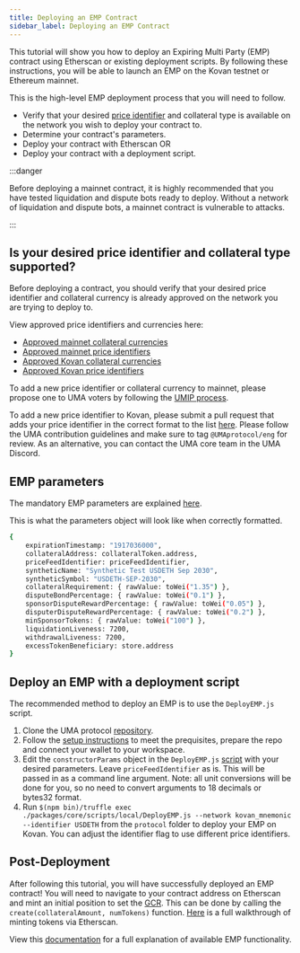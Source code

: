 ```yaml
---
title: Deploying an EMP Contract
sidebar_label: Deploying an EMP Contract
---
```


This tutorial will show you how to deploy an Expiring Multi Party (EMP) contract using Etherscan or existing deployment scripts. By following these instructions, you will be able to launch an EMP on the Kovan testnet or Ethereum mainnet.

This is the high-level EMP deployment process that you will need to follow.

- Verify that your desired [price identifier](/uma-tokenholders/approved-price-identifiers) and collateral type is available on the network you wish to deploy your contract to.
- Determine your contract's parameters.
- Deploy your contract with Etherscan OR
- Deploy your contract with a deployment script.

:::danger

Before deploying a mainnet contract, it is highly recommended that you have tested liquidation and dispute bots ready to deploy. Without a network of liquidation and dispute bots, a mainnet contract is vulnerable to attacks.

:::

## Is your desired price identifier and collateral type supported?
Before deploying a contract, you should verify that your desired price identifier and collateral currency is already approved on the network you are trying to deploy to.

View approved price identifiers and currencies here:
- [Approved mainnet collateral currencies](/uma-tokenholders/approved-collateral-currencies)
- [Approved mainnet price identifiers](/uma-tokenholders/approved-price-identifiers)
- [Approved Kovan collateral currencies](https://thegraph.com/explorer/subgraph/umaprotocol/uma-kovan?query=Whitelisted%20Collateral%20Currencies)
- [Approved Kovan price identifiers](https://thegraph.com/explorer/subgraph/umaprotocol/uma-kovan?query=Pricefeed%20Identifiers)

To add a new price identifier or collateral currency to mainnet, please propose one to UMA voters by following the [UMIP process](/uma-tokenholders/umips).

To add a new price identifier to Kovan, please submit a pull request that adds your price identifier in the correct format to the list [here](https://github.com/UMAprotocol/protocol/blob/master/packages/core/config/identifiers.json). Please follow the UMA contribution guidelines and make sure to tag `@UMAprotocol/eng` for review. As an alternative, you can contact the UMA core team in the UMA Discord.

## EMP parameters

The mandatory EMP parameters are explained [here](/build-walkthrough/emp-parameters).

This is what the parameters object will look like when correctly formatted.

```bash
{   
    expirationTimestamp: "1917036000",
    collateralAddress: collateralToken.address,
    priceFeedIdentifier: priceFeedIdentifier,
    syntheticName: "Synthetic Test USDETH Sep 2030",
    syntheticSymbol: "USDETH-SEP-2030",
    collateralRequirement: { rawValue: toWei("1.35") },
    disputeBondPercentage: { rawValue: toWei("0.1") },
    sponsorDisputeRewardPercentage: { rawValue: toWei("0.05") },
    disputerDisputeRewardPercentage: { rawValue: toWei("0.2") },
    minSponsorTokens: { rawValue: toWei("100") },
    liquidationLiveness: 7200,
    withdrawalLiveness: 7200,
    excessTokenBeneficiary: store.address
}
```

## Deploy an EMP with a deployment script

The recommended method to deploy an EMP is to use the `DeployEMP.js` script. 

1. Clone the UMA protocol [repository](https://github.com/UMAprotocol/protocol).
2. Follow the [setup instructions](/developers/setup) to meet the prequisites, prepare the repo and connect your wallet to your workspace.
3. Edit the `constructorParams` object in the `DeployEMP.js` [script](https://github.com/UMAprotocol/protocol/blob/master/packages/core/scripts/local/DeployEMP.js#L99) with your desired parameters. Leave `priceFeedIdentifier` as is. This will be passed in as a command line argument. Note: all unit conversions will be done for you, so no need to convert arguments to 18 decimals or bytes32 format.
4. Run `$(npm bin)/truffle exec ./packages/core/scripts/local/DeployEMP.js --network kovan_mnemonic --identifier USDETH` from the `protocol` folder to deploy your EMP on Kovan. You can adjust the identifier flag to use different price identifiers.

## Post-Deployment

After following this tutorial, you will have successfully deployed an EMP contract! You will need to navigate to your contract address on Etherscan and mint an initial position to set the [GCR](/synthetic-tokens/glossary#global-collateralization-ratio-gcr). This can be done by calling the `create(collateralAmount, numTokens)` function. [Here](/build-walkthrough/minting-etherscan) is a full walkthrough of minting tokens via Etherscan.

View this [documentation](https://docs-dot-uma-protocol.appspot.com/uma/contracts/ExpiringMultiParty.html) for a full explanation of available EMP functionality. 